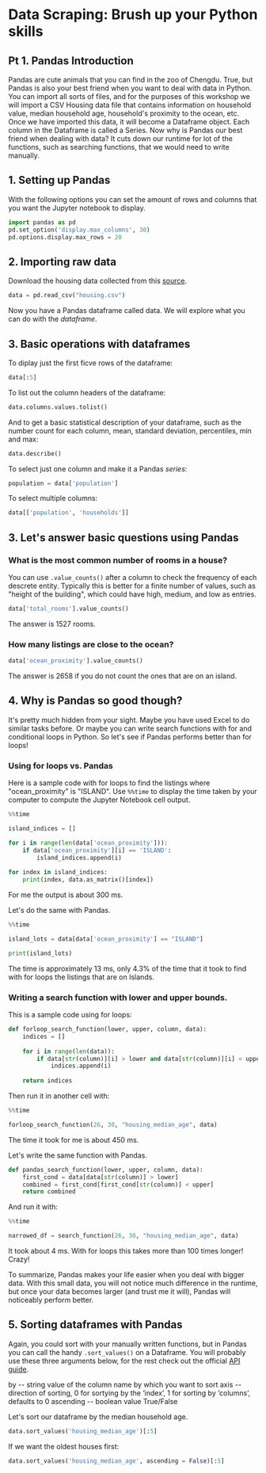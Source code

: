 # Data Scraping: Brush up your Python skills
## Pt 1. Pandas Introduction

Pandas are cute animals that you can find in the zoo of Chengdu. True, but Pandas is also your best friend when you want to deal with data in Python. You can import all sorts of files, and for the purposes of this workshop we will import a CSV Housing data file that contains information on household value, median household age, household's proximity to the ocean, etc. Once we have imported this data, it will become a Dataframe object. Each column in the Dataframe is called a Series. Now why is Pandas our best friend when dealing with data? It cuts down our runtime for lot of the functions, such as searching functions, that we would need to write manually.

## 1. Setting up Pandas

With the following options you can set the amount of rows and columns that you want the Jupyter notebook to display.

```python
import pandas as pd
pd.set_option('display.max_columns', 30) 
pd.options.display.max_rows = 20
```

## 2. Importing raw data

Download the housing data collected from this [source](https://raw.githubusercontent.com/ageron/handson-ml/master/datasets/housing/housing.csv).

```python
data = pd.read_csv("housing.csv")
```

Now you have a Pandas dataframe called data. We will explore what you can do with the *dataframe*.

## 3. Basic operations with dataframes

To diplay just the first ficve rows of the dataframe:

```python
data[:5]
```

To list out the column headers of the dataframe:

```python
data.columns.values.tolist()
```

And to get a basic statistical description of your dataframe, such as the number count for each column, mean, standard deviation, percentiles, min and max:

```python
data.describe()
```

To select just one column and make it a Pandas *series*:

```python
population = data['population']
```

To select multiple columns:

```python
data[['population', 'households']]
```

## 3. Let's answer basic questions using Pandas

### What is the most common number of rooms in a house?

You can use ```.value_counts()``` after a column to check the frequency of each descrete entity. Typically this is better for a finite number of values, such as "height of the building", which could have high, medium, and low as entries.

```python
data['total_rooms'].value_counts()
```

The answer is 1527 rooms.

### How many listings are close to the ocean?

```python
data['ocean_proximity'].value_counts()
```

The answer is 2658 if you do not count the ones that are on an island.

## 4. Why is Pandas so good though?

It's pretty much hidden from your sight. Maybe you have used Excel to do similar tasks before. Or maybe you can write search functions with for and conditional loops in Python. So let's see if Pandas performs better than for loops!

### Using for loops vs. Pandas

Here is a sample code with for loops to find the listings where "ocean_proximity" is "ISLAND". Use ```%%time``` to display the time taken by your computer to compute the Jupyter Notebook cell output. 

```python
%%time

island_indices = []

for i in range(len(data['ocean_proximity'])):
    if data['ocean_proximity'][i] == 'ISLAND':
        island_indices.append(i)
        
for index in island_indices:
    print(index, data.as_matrix()[index])
```

For me the output is about 300 ms.

Let's do the same with Pandas.

```python
%%time

island_lots = data[data['ocean_proximity'] == "ISLAND"]

print(island_lots)
```

The time is approximately 13 ms, only 4.3% of the time that it took to find with for loops the listings that are on Islands.

### Writing a search function with lower and upper bounds.

This is a sample code using for loops:

```python
def forloop_search_function(lower, upper, column, data):
    indices = []
    
    for i in range(len(data)):
        if data[str(column)][i] > lower and data[str(column)][i] < upper:
            indices.append(i)
            
    return indices
```

Then run it in another cell with:

```python
%%time

forloop_search_function(26, 30, "housing_median_age", data)
```

The time it took for me is about 450 ms.

Let's write the same function with Pandas.

```python
def pandas_search_function(lower, upper, column, data):
    first_cond = data[data[str(column)] > lower]
    combined = first_cond[first_cond[str(column)] < upper]
    return combined
```

And run it with:

```python
%%time

narrowed_df = search_function(26, 30, "housing_median_age", data)
```

It took about 4 ms. With for loops this takes more than 100 times longer! Crazy!

To summarize, Pandas makes your life easier when you deal with bigger data. With this small data, you will not notice much difference in the runtime, but once your data becomes larger (and trust me it will), Pandas will noticeably perform better.

## 5. Sorting dataframes with Pandas

Again, you could sort with your manually written functions, but in Pandas you can call the handy  ```.sort_values()``` on a Dataframe. You will probably use these three arguments below, for the rest check out the official [API guide](https://pandas.pydata.org/pandas-docs/stable/generated/pandas.DataFrame.sort_values.html).

by -- string value of the column name by which you want to sort
axis -- direction of sorting, 0 for sortying by the ‘index’, 1 for sorting by ‘columns’, defaults to 0
ascending -- boolean value True/False

Let's sort our dataframe by the median household age.

```python
data.sort_values('housing_median_age')[:5]
```

If we want the oldest houses first:

```python
data.sort_values('housing_median_age', ascending = False)[:5]
```
